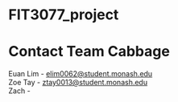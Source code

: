 # FIT3077_project 

# Contact Team Cabbage
Euan Lim - elim0062@student.monash.edu <br>
Zoe Tay  - ztay0013@student.monash.edu <br>
Zach - 
